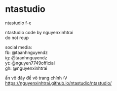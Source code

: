 # ntastudio
ntastudio f-e

ntastudio code by nguyenxinhtrai <br>
do not reup<br>

social media: <br>
fb: @taanhnguyendz <br>
ig: @taanhnguyendz <br>
yt: @nguyen7749official <br>
gh: @nguyenxinhtrai <br>

ấn vô đây để vô trang chính :V
<a href="https://nguyenxinhtrai.github.io/ntastudio/ntastudio/">https://nguyenxinhtrai.github.io/ntastudio/ntastudio/</a>
